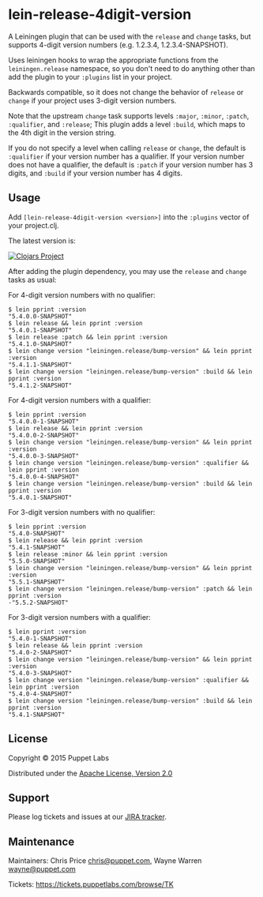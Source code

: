 # lein-release-4digit-version

A Leiningen plugin that can be used with the `release` and `change`
tasks, but supports 4-digit version numbers (e.g. 1.2.3.4,
1.2.3.4-SNAPSHOT).

Uses leiningen hooks to wrap the appropriate functions from the
`leiningen.release` namespace, so you don't need to do anything other
than add the plugin to your `:plugins` list in your project.

Backwards compatible, so it does not change the behavior of `release`
or `change` if your project uses 3-digit version numbers.

Note that the upstream `change` task supports levels `:major`,
`:minor`, `:patch`, `:qualifier`, and `:release`;  This plugin adds a level
`:build`, which maps to the 4th digit in the version string.

If you do not specify a level when calling `release` or `change`, the default is
`:qualifier` if your version number has a qualifier.  If your version number
does not have a qualifier, the default is `:patch` if your version number has 3
digits, and `:build` if your version number has 4 digits.

## Usage

Add `[lein-release-4digit-version <version>]` into the `:plugins` vector of
your project.clj.

The latest version is:

[![Clojars Project](http://clojars.org/lein-release-4digit-version/lein-release-4digit-version/latest-version.svg)](http://clojars.org/lein-release-4digit-version/lein-release-4digit-version)

After adding the plugin dependency, you may use the `release` and
`change` tasks as usual:

For 4-digit version numbers with no qualifier:
```
$ lein pprint :version
"5.4.0.0-SNAPSHOT"
$ lein release && lein pprint :version
"5.4.0.1-SNAPSHOT"
$ lein release :patch && lein pprint :version
"5.4.1.0-SNAPSHOT"
$ lein change version "leiningen.release/bump-version" && lein pprint :version
"5.4.1.1-SNAPSHOT"
$ lein change version "leiningen.release/bump-version" :build && lein pprint :version
"5.4.1.2-SNAPSHOT"
```

For 4-digit version numbers with a qualifier:
```
$ lein pprint :version
"5.4.0.0-1-SNAPSHOT"
$ lein release && lein pprint :version
"5.4.0.0-2-SNAPSHOT"
$ lein change version "leiningen.release/bump-version" && lein pprint :version
"5.4.0.0-3-SNAPSHOT"
$ lein change version "leiningen.release/bump-version" :qualifier && lein pprint :version
"5.4.0.0-4-SNAPSHOT"
$ lein change version "leiningen.release/bump-version" :build && lein pprint :version
"5.4.0.1-SNAPSHOT"
```

For 3-digit version numbers with no qualifier:
```
$ lein pprint :version
"5.4.0-SNAPSHOT"
$ lein release && lein pprint :version
"5.4.1-SNAPSHOT"
$ lein release :minor && lein pprint :version
"5.5.0-SNAPSHOT"
$ lein change version "leiningen.release/bump-version" && lein pprint :version
"5.5.1-SNAPSHOT"
$ lein change version "leiningen.release/bump-version" :patch && lein pprint :version
-"5.5.2-SNAPSHOT"
```

For 3-digit version numbers with a qualifier:
```
$ lein pprint :version
"5.4.0-1-SNAPSHOT"
$ lein release && lein pprint :version
"5.4.0-2-SNAPSHOT"
$ lein change version "leiningen.release/bump-version" && lein pprint :version
"5.4.0-3-SNAPSHOT"
$ lein change version "leiningen.release/bump-version" :qualifier && lein pprint :version
"5.4.0-4-SNAPSHOT"
$ lein change version "leiningen.release/bump-version" :build && lein pprint :version
"5.4.1-SNAPSHOT"
```

## License

Copyright © 2015 Puppet Labs

Distributed under the [Apache License, Version 2.0](http://www.apache.org/licenses/LICENSE-2.0.html)

## Support

Please log tickets and issues at our [JIRA tracker](https://tickets.puppetlabs.com/browse/TK).

## Maintenance

Maintainers: Chris Price <chris@puppet.com>, Wayne Warren <wayne@puppet.com>

Tickets: https://tickets.puppetlabs.com/browse/TK
